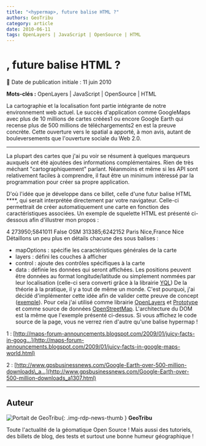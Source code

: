 ```yaml
---
title: "<hypermap>, future balise HTML ?"
authors: GeoTribu
category: article
date: 2010-06-11
tags: OpenLayers | JavaScript | OpenSource | HTML
---
```


# <hypermap>, future balise HTML ?

:calendar: Date de publication initiale : 11 juin 2010

**Mots-clés :** OpenLayers | JavaScript | OpenSource | HTML

La cartographie et la localisation font partie intégrante de notre environnement web actuel. Le succès d'application comme GoogleMaps avec plus de 10 millions de cartes créées1 ou encore Google Earth qui recense plus de 500 millions de téléchargements2 en est la preuve concrète. Cette ouverture vers le spatial a apporté, à mon avis, autant de bouleversements que l'ouverture sociale du Web 2.0.

----

La plupart des cartes que j'ai pu voir se résument à quelques marqueurs auxquels ont été ajoutées des informations complémentaires. Rien de très méchant "cartographiquement" parlant. Néanmoins et même si les API sont relativement faciles à comprendre, il faut être un minimum intéressé par la programmation pour créer sa propre application.

D'où l'idée que je développe dans ce billet, celle d'une futur balise HTML ****, qui serait interprétée directement par votre navigateur. Celle-ci permettrait de créer automatiquement une carte en fonction des caractéristiques associées. Un exemple de squelette HTML est présenté ci-dessous afin d'illustrer mon propos :

<hypermap> <mapoptions> <zoom>4</zoom> <lonlat>273950;5841011</lonlat> <static>False</static> </mapoptions> <layers> <layer>OSM</layer> </layers> <control> </control> <data> <point> <lonlat>313385;6242152</lonlat> <content>Paris</content> </point> <point> <localisation>Nice,France</localisation> <content>Nice</content> </point> </data> </hypermap> Détaillons un peu plus en détails chacune des sous balises :

* mapOptions : spécifie les caractéristiques générales de la carte
* layers : défini les couches à afficher
* control : ajoute des contrôles spécifiques à la carte
* data : définie les données qui seront affichées. Les positions peuvent être données au format longitude/latitude ou simplement nommées par leur localisation (celle-ci sera converti grâce à la librairie [YQL](http://developer.yahoo.com/yql/))
De la théorie à la pratique, il y a tout de même un monde. C'est pourquoi, j'ai décidé d'implémenter cette idée afin de valider cette preuve de concept ([exemple](http://geotribu.net/applications/tutoriaux/openlayers/hypercarte/hypermap_prototype.html)). Pour cela j'ai utilisé comme librairie [OpenLayers](https://openlayers.org/) et [Prototype](http://www.prototypejs.org/) et comme source de données [OpenStreetMap](https://www.openstreetmap.org/). L'architecture du DOM est la même que l'exemple présenté ci-dessus. Si vous affichez le code source de la page, vous ne verrez rien d'autre qu'une balise hypermap !

1 : [http://maps-forum-announcements.blogspot.com/2009/01/juicy-facts-in-goog...](http://maps-forum-announcements.blogspot.com/2009/01/juicy-facts-in-google-maps-world.html)

2 : [http://www.gpsbusinessnews.com/Google-Earth-over-500-million-downloads\_a...](http://www.gpsbusinessnews.com/Google-Earth-over-500-million-downloads_a1307.html)

----

## Auteur

![Portait de GeoTribu](https://cdn.geotribu.fr/img/internal/charte/geotribu\_logo\_64x64.png){: .img-rdp-news-thumb }
**GeoTribu**

Toute l'actualité de la géomatique Open Source ! Mais aussi des tutoriels, des billets de blog, des tests et surtout une bonne humeur géographique !
